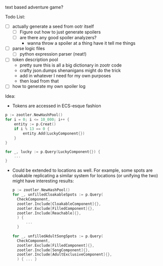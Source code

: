 text based adventure game?

Todo List:

- [ ] actually generate a seed from ootr itself
    - [ ] Figure out how to just generate spoilers
    - [ ] are there any good spoiler analyzers?
        - wanna throw a spoiler at a thing have it tell me things
- [ ] parse logic files
    - [ ] python expression parser (neat!)
- [ ] token description pool
    - pretty sure this is all a big dictionary in zootr code
    - crafty json.dumps shenanigans might do the trick
    - add in whatever I need for my own purposes
    - then load from that
- [ ] how to generate my own spoiler log

Idea:

- Tokens are accessed in ECS-esque fashion
```go
p := zootler.NewHashPool()
for i = 0; i <= 10_000; i++ {
    entity := p.Creat()
    if i % 13 == 0 {
        entity.Add(LuckyComponent{})
    }
}

for _, lucky := p.Query(LuckyComponent{}) {
    ...
}
```

- Could be extended to locations as well. For example, some spots are cloakable
  replicating a similar system for locations (or unifying the two) might have
  interesting results:

  ```go
  p := zootler.NewHashPool()
  for _, unfilledCloakableSpots := p.Query(
    CheckComponent,
    zootler.Include[CloakableComponent]{},
    zootler.Exclude[FilledComponent]{},
    zootler.Include[Reachable]{},
    ) {
        ...
    }
    
  for _, unfilledAdultSongSpots := p.Query(
    CheckComponent,
    zootler.Exclude[FilledComponent]{},
    zootler.Include[SongComponent]{},
    zootler.Include[AdultExclusiveComponent]{},
    ) { ... }
  ```
